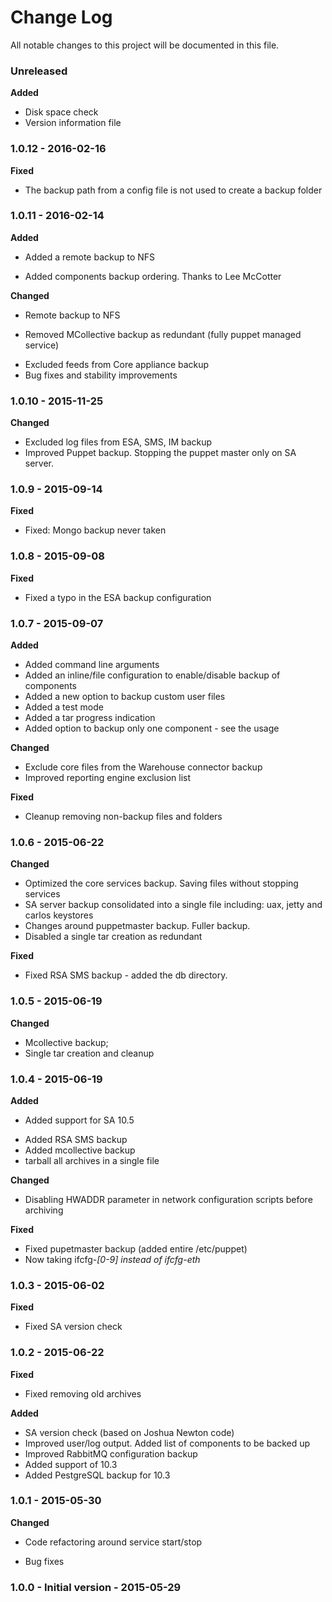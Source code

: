 # Change Log
All notable changes to this project will be documented in this file.

### Unreleased
**Added**
- Disk space check
- Version information file 

### 1.0.12 - 2016-02-16
**Fixed**
* The backup path from a config file is not used to create a backup folder

### 1.0.11 - 2016-02-14 
**Added**
* Added a remote backup to NFS
+ Added components backup ordering. Thanks to Lee McCotter

**Changed**
+ Remote backup to NFS 
- Removed MCollective backup as redundant (fully puppet managed service)
* Excluded feeds from Core appliance backup
* Bug fixes and stability improvements          

### 1.0.10 - 2015-11-25
**Changed**
* Excluded log files from ESA, SMS, IM backup 
* Improved Puppet backup. Stopping the puppet master only on SA server.  

### 1.0.9 -  2015-09-14
**Fixed** 
* Fixed: Mongo backup never taken
  
### 1.0.8 - 2015-09-08
**Fixed**
* Fixed a typo in the ESA backup configuration

### 1.0.7 - 2015-09-07
**Added**
+ Added command line arguments
+ Added an inline/file configuration to enable/disable backup of components
+ Added a new option to backup custom user files
+ Added a test mode
+ Added a tar progress indication
+ Added option to backup only one component - see the usage

**Changed**
* Exclude core files from the Warehouse connector backup
* Improved reporting engine exclusion list

**Fixed**
* Cleanup removing non-backup files and folders
        
### 1.0.6 - 2015-06-22
**Changed**  
* Optimized the core services backup. Saving files without stopping services 
* SA server backup consolidated into a single file including: uax, jetty and carlos keystores
* Changes around puppetmaster backup. Fuller backup.
* Disabled a single tar creation as redundant

**Fixed**
* Fixed RSA SMS backup - added the db directory. 

### 1.0.5 - 2015-06-19
**Changed**
* Mcollective backup;
* Single tar creation and cleanup

### 1.0.4 - 2015-06-19
**Added**
* Added support for SA 10.5
+ Added RSA SMS backup
+ Added mcollective backup
+ tarball all archives in a single file

**Changed**
+ Disabling HWADDR parameter in network configuration scripts before archiving

**Fixed**
* Fixed pupetmaster backup (added entire /etc/puppet)
* Now taking ifcfg-*[0-9] instead of ifcfg-eth*

### 1.0.3 - 2015-06-02
**Fixed**
* Fixed SA version check

### 1.0.2 - 2015-06-22
**Fixed**
* Fixed removing old archives

**Added**
+ SA version check (based on Joshua Newton code)
+ Improved user/log output. Added list of components to be backed up
+ Improved RabbitMQ configuration backup
+ Added support of 10.3
+ Added PestgreSQL backup for 10.3

### 1.0.1 - 2015-05-30
**Changed**
+ Code refactoring around service start/stop
* Bug fixes

### 1.0.0	- Initial version - 2015-05-29
